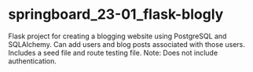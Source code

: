 # springboard_23-01_flask-blogly

Flask project for creating a blogging website using PostgreSQL and SQLAlchemy. Can add users and blog posts associated with those users. Includes a seed file and route testing file.
Note: Does not include authentication.
